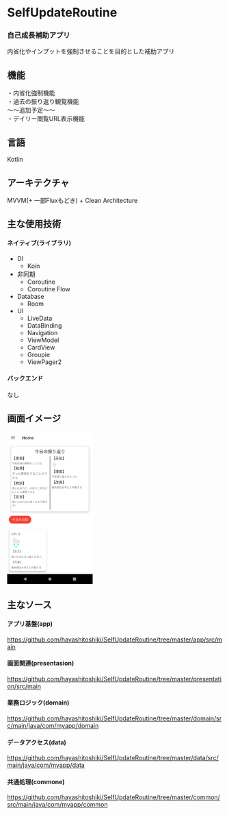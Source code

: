 # SelfUpdateRoutine
### 自己成長補助アプリ  
内省化やインプットを強制させることを目的とした補助アプリ

## 機能
・内省化強制機能  
・過去の振り返り観覧機能  
〜〜追加予定〜〜  
・デイリー閲覧URL表示機能

## 言語
Kotlin

## アーキテクチャ
MVVM(+ 一部Fluxもどき) + Clean Architecture

## 主な使用技術
 #### ネイティブ(ライブラリ)
* DI
  * Koin
* 非同期
  * Coroutine
  * Coroutine Flow
* Database
  * Room
* UI
  * LiveData
  * DataBinding
  * Navigation
  * ViewModel
  * CardView
  * Groupie
  * ViewPager2
#### バックエンド
なし　

## 画面イメージ
<img src="https://github.com/hayashitoshiki/SelfUpdateRoutine/blob/master/picture/home.png" width="200">  

## 主なソース

#### アプリ基盤(app)
https://github.com/hayashitoshiki/SelfUpdateRoutine/tree/master/app/src/main

#### 画面関連(presentasion)
https://github.com/hayashitoshiki/SelfUpdateRoutine/tree/master/presentation/src/main

#### 業務ロジック(domain)
https://github.com/hayashitoshiki/SelfUpdateRoutine/tree/master/domain/src/main/java/com/myapp/domain

#### データアクセス(data)
https://github.com/hayashitoshiki/SelfUpdateRoutine/tree/master/data/src/main/java/com/myapp/data

#### 共通処理(commone)
https://github.com/hayashitoshiki/SelfUpdateRoutine/tree/master/common/src/main/java/com/myapp/common
